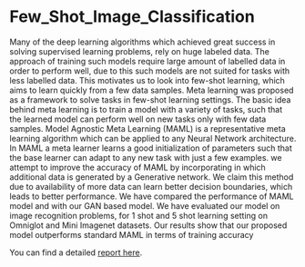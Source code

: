 # Few_Shot_Image_Classification 
Many of the deep learning algorithms which achieved great success in solving supervised learning problems, rely on huge labeled data. The approach of training such models
require large amount of labelled data in order to perform well, due to this such models are not suited for tasks with less labelled data. This motivates us to look into few-shot
learning, which aims to learn quickly from a few data samples. Meta learning was proposed as a framework to solve
tasks in few-shot learning settings. The basic idea behind
meta learning is to train a model with a variety of tasks,
such that the learned model can perform well on new tasks
only with few data samples. Model Agnostic Meta Learning (MAML) is a representative meta learning algorithm
which can be applied to any Neural Network architecture.
In MAML a meta learner learns a good initialization of parameters such that the base learner can adapt to any new
task with just a few examples. we attempt to improve the
accuracy of MAML by incorporating in which additional
data is generated by a Generative network. We claim this
method due to availability of more data can learn better decision boundaries, which leads to better performance. We
have compared the performance of MAML model and with
our GAN based model. We have evaluated our model on
image recognition problems, for 1 shot and 5 shot learning
setting on Omniglot and Mini Imagenet datasets. Our results show that our proposed model outperforms standard
MAML in terms of training accuracy

You can find a detailed <a href="https://github.com/Rajeshyd0308/Few_Shot_Image_Classification/blob/main/Rajesh_Final_Report.pdf" target="_blank">report here</a>.
